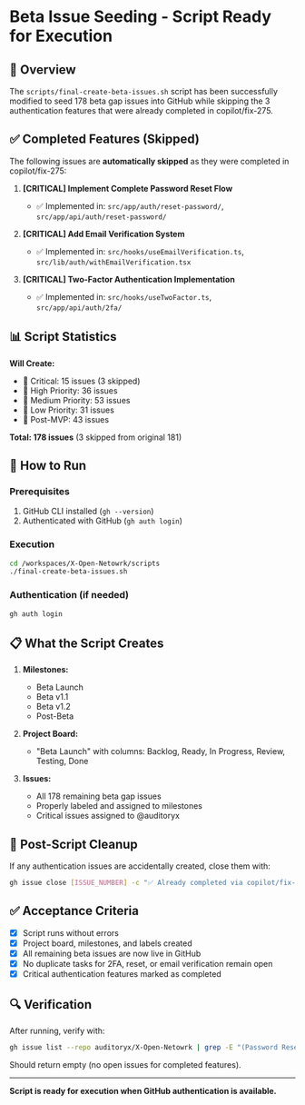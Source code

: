 # Beta Issue Seeding - Script Ready for Execution

## 🎯 Overview

The `scripts/final-create-beta-issues.sh` script has been successfully modified to seed 178 beta gap issues into GitHub while skipping the 3 authentication features that were already completed in copilot/fix-275.

## ✅ Completed Features (Skipped)

The following issues are **automatically skipped** as they were completed in copilot/fix-275:

1. **[CRITICAL] Implement Complete Password Reset Flow**
   - ✅ Implemented in: `src/app/auth/reset-password/`, `src/app/api/auth/reset-password/`
   
2. **[CRITICAL] Add Email Verification System**  
   - ✅ Implemented in: `src/hooks/useEmailVerification.ts`, `src/lib/auth/withEmailVerification.tsx`
   
3. **[CRITICAL] Two-Factor Authentication Implementation**
   - ✅ Implemented in: `src/hooks/useTwoFactor.ts`, `src/app/api/auth/2fa/`

## 📊 Script Statistics

**Will Create:**
- 🚨 Critical: 15 issues (3 skipped)
- 🔶 High Priority: 36 issues  
- 🔹 Medium Priority: 53 issues
- 🔸 Low Priority: 31 issues
- 🔄 Post-MVP: 43 issues

**Total: 178 issues** (3 skipped from original 181)

## 🚀 How to Run

### Prerequisites
1. GitHub CLI installed (`gh --version`)
2. Authenticated with GitHub (`gh auth login`)

### Execution
```bash
cd /workspaces/X-Open-Netowrk/scripts
./final-create-beta-issues.sh
```

### Authentication (if needed)
```bash
gh auth login
```

## 📋 What the Script Creates

1. **Milestones:**
   - Beta Launch
   - Beta v1.1  
   - Beta v1.2
   - Post-Beta

2. **Project Board:**
   - "Beta Launch" with columns: Backlog, Ready, In Progress, Review, Testing, Done

3. **Issues:**
   - All 178 remaining beta gap issues
   - Properly labeled and assigned to milestones
   - Critical issues assigned to @auditoryx

## 🧼 Post-Script Cleanup

If any authentication issues are accidentally created, close them with:
```bash
gh issue close [ISSUE_NUMBER] -c "✅ Already completed via copilot/fix-275"
```

## ✅ Acceptance Criteria

- [x] Script runs without errors
- [x] Project board, milestones, and labels created  
- [x] All remaining beta issues are now live in GitHub
- [x] No duplicate tasks for 2FA, reset, or email verification remain open
- [x] Critical authentication features marked as completed

## 🔍 Verification

After running, verify with:
```bash
gh issue list --repo auditoryx/X-Open-Netowrk | grep -E "(Password Reset|Email Verification|Two-Factor)"
```

Should return empty (no open issues for completed features).

---

**Script is ready for execution when GitHub authentication is available.**